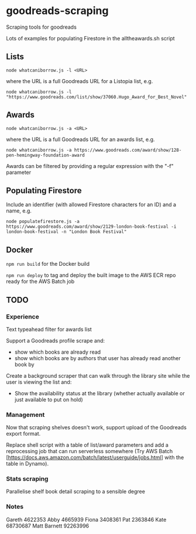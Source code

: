 # goodreads-scraping

Scraping tools for goodreads

Lots of examples for populating Firestore in the alltheawards.sh script

## Lists

`node whatcaniborrow.js -l <URL>`

where the URL is a full Goodreads URL for a Listopia list, e.g.

`node whatcaniborrow.js -l "https://www.goodreads.com/list/show/37060.Hugo_Award_for_Best_Novel"`

## Awards

`node whatcaniborrow.js -a <URL>`

where the URL is a full Goodreads URL for an awards list, e.g.

`node whatcaniborrow.js -a https://www.goodreads.com/award/show/128-pen-hemingway-foundation-award`

Awards can be filtered by providing a regular expression with the "-f" parameter

## Populating Firestore

Include an identifier (with allowed Firestore characters for an ID) and a name, e.g.

`node populatefirestore.js -a https://www.goodreads.com/award/show/2129-london-book-festival -i london-book-festival -n "London Book Festival"`

## Docker

`npm run build` for the Docker build

`npm run deploy` to tag and deploy the built image to the AWS ECR repo ready for the AWS Batch job

## TODO

### Experience

Text typeahead filter for awards list

Support a Goodreads profile scrape and:

- show which books are already read
- show which books are by authors that user has already read another book by

Create a background scraper that can walk through the library site while the user is viewing the list and:

- Show the availability status at the library (whether actually available or just available to put on hold)

### Management

Now that scraping shelves doesn't work, support upload of the Goodreads export format.

Replace shell script with a table of list/award parameters and add a reprocessing job that can run serverless somewhere (Try AWS Batch [https://docs.aws.amazon.com/batch/latest/userguide/jobs.html] with the table in Dynamo).

### Stats scraping

Parallelise shelf book detail scraping to a sensible degree

### Notes

Gareth 4622353
Abby 4665939
Fiona 3408361
Pat 2363846
Kate 68730687
Matt Barnett 92263996
